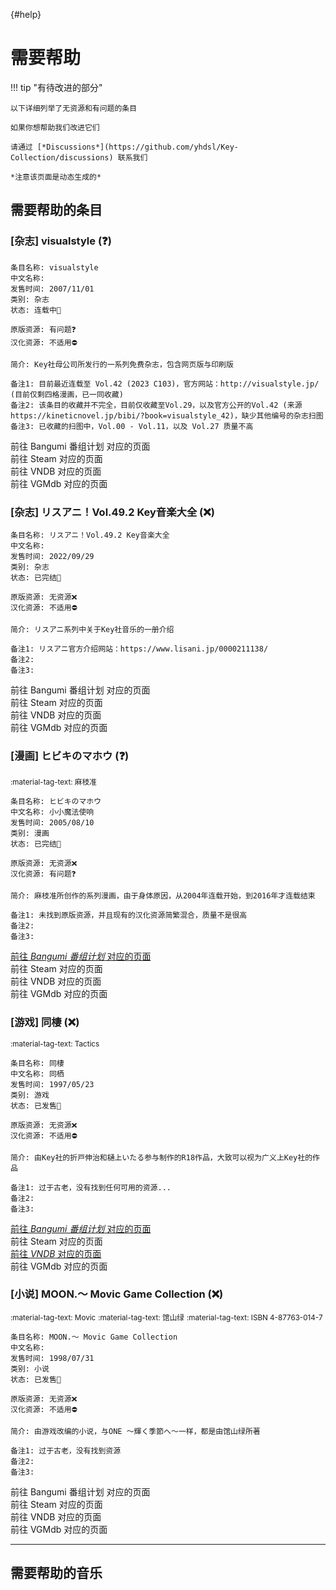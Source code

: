 [](){#help}
# 需要帮助

!!! tip "有待改进的部分"

    以下详细列举了无资源和有问题的条目

    如果你想帮助我们改进它们

    请通过 [*Discussions*](https://github.com/yhdsl/Key-Collection/discussions) 联系我们

    *注意该页面是动态生成的*

[//]: # (TXT End)

## 需要帮助的条目

### \[杂志] visualstyle (❓)

```
条目名称: visualstyle
中文名称: 
发售时间: 2007/11/01
类别: 杂志
状态: 连载中🚋

原版资源: 有问题❓
汉化资源: 不适用⛔

简介: Key社母公司所发行的一系列免费杂志，包含网页版与印刷版

备注1: 目前最近连载至 Vol.42 (2023 C103)，官方网站：http://visualstyle.jp/ (目前仅剩四格漫画，已一同收藏)
备注2: 该条目的收藏并不完全，目前仅收藏至Vol.29，以及官方公开的Vol.42 (来源 https://kineticnovel.jp/bibi/?book=visualstyle_42)，缺少其他编号的杂志扫图
备注3: 已收藏的扫图中，Vol.00 - Vol.11，以及 Vol.27 质量不高
```

<div class="result">
    <div class="grid">
        <div class="card disable">
            前往 Bangumi 番组计划 对应的页面
        </div>
        <div class="card disable">
            前往 Steam 对应的页面
        </div>
        <div class="card disable">
            前往 VNDB 对应的页面
        </div>
        <div class="card disable">
            前往 VGMdb 对应的页面
        </div>
    </div>
</div>

### \[杂志] リスアニ！Vol.49.2 Key音楽大全 (❌)

```
条目名称: リスアニ！Vol.49.2 Key音楽大全
中文名称: 
发售时间: 2022/09/29
类别: 杂志
状态: 已完结🎉

原版资源: 无资源❌
汉化资源: 不适用⛔

简介: リスアニ系列中关于Key社音乐的一册介绍

备注1: リスアニ官方介绍网站：https://www.lisani.jp/0000211138/
备注2: 
备注3: 
```

<div class="result">
    <div class="grid">
        <div class="card disable">
            前往 Bangumi 番组计划 对应的页面
        </div>
        <div class="card disable">
            前往 Steam 对应的页面
        </div>
        <div class="card disable">
            前往 VNDB 对应的页面
        </div>
        <div class="card disable">
            前往 VGMdb 对应的页面
        </div>
    </div>
</div>

### \[漫画] ヒビキのマホウ (❓)

<small>:material-tag-text: 麻枝准</small>

```
条目名称: ヒビキのマホウ
中文名称: 小小魔法使响
发售时间: 2005/08/10
类别: 漫画
状态: 已完结🎉

原版资源: 无资源❌
汉化资源: 有问题❓

简介: 麻枝准所创作的系列漫画，由于身体原因，从2004年连载开始，到2016年才连载结束

备注1: 未找到原版资源，并且现有的汉化资源简繁混合，质量不是很高
备注2: 
备注3: 
```

<div class="result">
    <div class="grid">
        <a href="https://bgm.tv/subject/67711" class="card" target=”_blank”>
            前往 <i class="bangumi">Bangumi 番组计划</i> 对应的页面
        </a>
        <div class="card disable">
            前往 Steam 对应的页面
        </div>
        <div class="card disable">
            前往 VNDB 对应的页面
        </div>
        <div class="card disable">
            前往 VGMdb 对应的页面
        </div>
    </div>
</div>

### \[游戏] 同棲 (❌)

<small>:material-tag-text: Tactics</small>

```
条目名称: 同棲
中文名称: 同栖
发售时间: 1997/05/23
类别: 游戏
状态: 已发售🎉

原版资源: 无资源❌
汉化资源: 不适用⛔

简介: 由Key社的折戸伸治和樋上いたる参与制作的R18作品，大致可以视为广义上Key社的作品

备注1: 过于古老，没有找到任何可用的资源...
备注2: 
备注3: 
```

<div class="result">
    <div class="grid">
        <a href="https://bgm.tv/subject/302628" class="card" target=”_blank”>
            前往 <i class="bangumi">Bangumi 番组计划</i> 对应的页面
        </a>
        <div class="card disable">
            前往 Steam 对应的页面
        </div>
        <a href="https://vndb.org/v246" class="card" target=”_blank”>
            前往 <i class="vndb">VNDB</i> 对应的页面
        </a>
        <div class="card disable">
            前往 VGMdb 对应的页面
        </div>
    </div>
</div>

### \[小说] MOON.〜 Movic Game Collection (❌)

<small>:material-tag-text: Movic</small>
<small>:material-tag-text: 馆山绿</small>
<small>:material-tag-text: ISBN 4-87763-014-7</small>

```
条目名称: MOON.〜 Movic Game Collection
中文名称: 
发售时间: 1998/07/31
类别: 小说
状态: 已发售🎉

原版资源: 无资源❌
汉化资源: 不适用⛔

简介: 由游戏改编的小说，与ONE ～輝く季節へ～一样，都是由馆山绿所著

备注1: 过于古老，没有找到资源
备注2: 
备注3: 
```

<div class="result">
    <div class="grid">
        <div class="card disable">
            前往 Bangumi 番组计划 对应的页面
        </div>
        <div class="card disable">
            前往 Steam 对应的页面
        </div>
        <div class="card disable">
            前往 VNDB 对应的页面
        </div>
        <div class="card disable">
            前往 VGMdb 对应的页面
        </div>
    </div>
</div>

---
## 需要帮助的音乐

